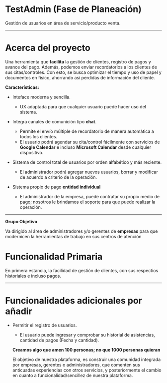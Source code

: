 # TestAdmin (Fase de Planeación)

Gestión de usuarios en área de servicio/producto venta.

_______________________________________________

# Acerca del proyecto
<p> Una herramienta que <b>facilita</b> la gestión de clientes, registro de pagos y avance del pago. Además, podemos enviar recordatorios a los clientes de sus citas/controles. Con esto, se busca optimizar el tiempo y uso de papel y documentos en físico, ahorrando así perdidas de información del cliente.
  </p>
  
**Características:**
- Inteface moderna y sencilla.
    - UX adaptada para que cualquier usuario puede hacer uso del sistema.
    
- Integra canales de comunición tipo **chat**.
    - Permite el envío múltiple de recordatorio de manera automática a todos los clientes.
    - El usuario podrá agendar su cita/control fácilmente con servicios de **Google Calendar** 
    e incluso **Microsoft Calendar** desde cualquier dispositivo.
    
- Sistema de control total de usuarios por orden alfabético y más reciente.
    - El administrador podrá agregar nuevos usuarios, borrar y modificar de 
    acuerdo a criterio de la operación.
    
- Sistema propio de pago **entidad individual**
    - El administrador de la empresa, puede contratar su propio medio de pago; nosotros le brindamos
    el soporte para que puede realizar la operación.
      
________________________________
**Grupo Objetivo**
  <p>
  Va dirigido al área de  administradores y/o gerentes de <b>empresas</b> para que modernicen la herramientas de trabajo en sus centros   de atención
    </p>

# Funcionalidad Primaria
   <p> En primera estancia, la facilidad de gestión de clientes, con sus respectios historiales e incluso pagos.</p>
   
________________________________
   
   # Funcionalidades adicionales por añadir
   
 - Permitir el registro de usuarios.
    - El usuario puede ingresar y comprobar su historial de asistencias, cantidad de pagos (Fecha y cantidad).
    
     **Creamos algo que amen 100 personas; no que 1000 personas quieran**
   <p> El objetivo de nuestra plataforma, es construir una comunidad integrada por empresas, gerentes o administradores, que comenten          sus anticuadas experiencias con otros servicios, y posteriormente el cambio en cuanto a funcionalidad/sencillez de nuestra              plataforma.</p>

